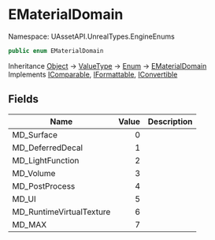 # EMaterialDomain

Namespace: UAssetAPI.UnrealTypes.EngineEnums

```csharp
public enum EMaterialDomain
```

Inheritance [Object](https://docs.microsoft.com/en-us/dotnet/api/system.object) → [ValueType](https://docs.microsoft.com/en-us/dotnet/api/system.valuetype) → [Enum](https://docs.microsoft.com/en-us/dotnet/api/system.enum) → [EMaterialDomain](./uassetapi.unrealtypes.engineenums.ematerialdomain.md)<br>
Implements [IComparable](https://docs.microsoft.com/en-us/dotnet/api/system.icomparable), [IFormattable](https://docs.microsoft.com/en-us/dotnet/api/system.iformattable), [IConvertible](https://docs.microsoft.com/en-us/dotnet/api/system.iconvertible)

## Fields

| Name | Value | Description |
| --- | --: | --- |
| MD_Surface | 0 |  |
| MD_DeferredDecal | 1 |  |
| MD_LightFunction | 2 |  |
| MD_Volume | 3 |  |
| MD_PostProcess | 4 |  |
| MD_UI | 5 |  |
| MD_RuntimeVirtualTexture | 6 |  |
| MD_MAX | 7 |  |
